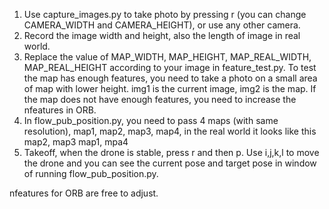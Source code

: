 1. Use capture_images.py to take photo by pressing r (you can change CAMERA_WIDTH and CAMERA_HEIGHT), or use any other camera.
2. Record the image width and height, also the length of image in real world.
3. Replace the value of MAP_WIDTH, MAP_HEIGHT, MAP_REAL_WIDTH, MAP_REAL_HEIGHT according to your image in feature_test.py.
   To test the map has enough features, you need to take a photo on a small area of map with lower height. img1 is the current image, img2 is the map.
   If the map does not have enough features, you need to increase the nfeatures in ORB.
4. In flow_pub_position.py, you need to pass 4 maps (with same resolution), map1, map2, map3, map4, in the real world it looks like this
   map2, map3
   map1, mpa4
5. Takeoff, when the drone is stable, press r and then p. Use i,j,k,l to move the drone and you can see the current pose and target pose in window of running flow_pub_position.py.

nfeatures for ORB are free to adjust.